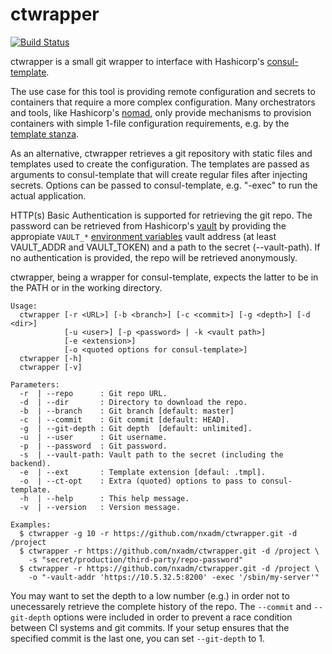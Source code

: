 # ctwrapper 
[![Build Status](https://travis-ci.com/nxadm/ctwrapper.svg?token=3PQd6zsu83EBNA2LAEeq&branch=master)](https://travis-ci.com/nxadm/ctwrapper)

ctwrapper is a small git wrapper to interface with Hashicorp's 
[consul-template](https://github.com/hashicorp/consul-template).

The use case for this tool is providing remote configuration and secrets to
containers that require a more complex configuration. Many orchestrators and 
tools, like Hashicorp's [nomad](https://github.com/hashicorp/nomad), 
only provide mechanisms to provision containers with simple 1-file configuration 
requirements, e.g. by the 
[template stanza](https://www.nomadproject.io/docs/job-specification/template.html).

As an alternative, ctwrapper retrieves a git repository with static files and
templates used to create the configuration. The templates are passed as 
arguments to consul-template that will create regular files after 
injecting secrets. Options can be passed to consul-template, e.g. "-exec" to
run the actual application.

HTTP(s) Basic Authentication is supported for retrieving the git repo. The 
password can be retrieved from Hashicorp's 
[vault](https://github.com/hashicorp/vault) by providing the appropiate `VAULT_*`
[environment variables](https://www.vaultproject.io/docs/commands/index.html#environment-variables) vault address 
(at least VAULT_ADDR and VAULT_TOKEN) and a path to the secret (--vault-path).
If no authentication is provided, the repo will be retrieved anonymously.

ctwrapper, being a wrapper for consul-template, expects the latter to be in the
PATH or in the working directory.
  
```
Usage:
  ctwrapper [-r <URL>] [-b <branch>] [-c <commit>] [-g <depth>] [-d <dir>]
            [-u <user>] [-p <password> | -k <vault path>]
            [-e <extension>] 
            [-o <quoted options for consul-template>]  
  ctwrapper [-h]
  ctwrapper [-v]

Parameters:
  -r  | --repo      : Git repo URL.
  -d  | --dir       : Directory to download the repo.
  -b  | --branch    : Git branch [default: master]
  -c  | --commit    : Git commit [default: HEAD].
  -g  | --git-depth : Git depth  [default: unlimited].
  -u  | --user      : Git username.
  -p  | --password  : Git password.
  -s  | --vault-path: Vault path to the secret (including the backend).
  -e  | --ext       : Template extension [defaul: .tmpl].
  -o  | --ct-opt    : Extra (quoted) options to pass to consul-template.
  -h  | --help      : This help message.
  -v  | --version   : Version message.

Examples:
  $ ctwrapper -g 10 -r https://github.com/nxadm/ctwrapper.git -d /project
  $ ctwrapper -r https://github.com/nxadm/ctwrapper.git -d /project \ 
    -s "secret/production/third-party/repo-password"
  $ ctwrapper -r https://github.com/nxadm/ctwrapper.git -d /project \
    -o "-vault-addr 'https://10.5.32.5:8200' -exec '/sbin/my-server'"
```

You may want to set the depth to a low number (e.g.) in order not to 
unecessarely retrieve the complete history of the repo. The `--commit` and 
`--git-depth` options were included in order to prevent a race condition 
between CI systems and git commits. If your setup ensures that the specified
commit is the last one, you can set `--git-depth` to 1.